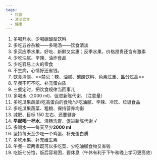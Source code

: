 ```yaml
---
tags:
  - 饮食
  - 清淡饮食
  - 健康
---
```

1. 多喝开水、少喝碳酸型饮料
2. 多吃五谷杂粮——多喝汤——饮食清淡
3. 多买应季水果，好吃、新鲜又实惠；反季水果，价格昂贵还含有激素
4. 少吃油腻、辛辣、油炸食品
5. 少吃容易上火的零食
6. 不生病，心情好还省钱。
7. 饮食清淡、==禁忌：辣、油腻、碳酸饮料、色素过重、盐分过高==
2. 早餐不可不吃、补充蛋白质
3. 三餐定时，把饮食规律当回事儿
4. 多喝水（2000 ml)、促进新陈代谢、（注意量）
5. 多吃瓜果蔬菜/吃高蛋白的食物/少吃油腻、辛辣、冷饮、垃圾食品
6. 多吃瓜果蔬菜、粗粮、保持营养均衡
7. 减肥、目标 150 左右、还要健身
8. **早起喝一杯水**、清肠洗胃、促进新陈代谢 √
9. 多喝水——每天至少**2000 ml**
10. 坚持每天至少吃一个鸡蛋、补充蛋白质
11. 多吃水果、补充维生素
12. 午餐一荤两素既可以多吃菜、少吃油腻食物又省钱
13. 吃饭七分饱，饭后容易困，要休息（午休有利于下午和晚上学习更高效）